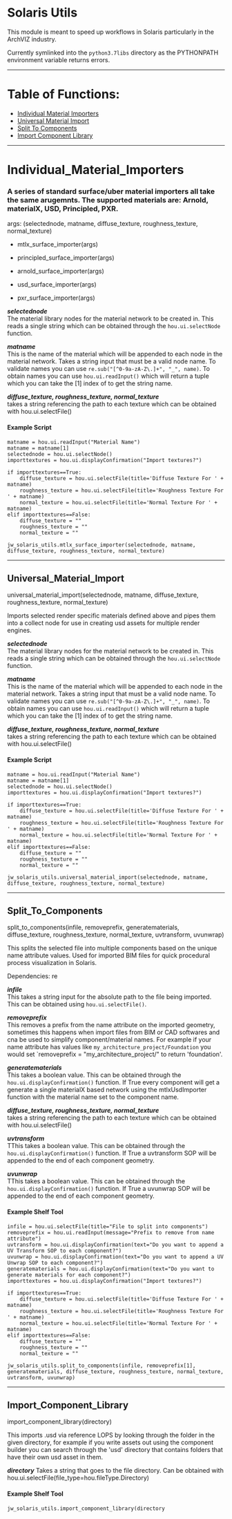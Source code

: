 # Solaris Utils

This module is meant to speed up workflows in Solaris particularly in the ArchVIZ industry.

Currently symlinked into the `python3.7libs` directory as the PYTHONPATH environment variable returns errors.

---

# Table of Functions:
- [Individual Material Importers](#Individual_Material_Importers)
- [Universal Material Import](#Universal_Material_Import)
- [Split To Components](#split_To_Components)
- [Import Component Library](#Import_Component_Library)

---

# Individual_Material_Importers

### A series of standard surface/uber material importers all take the same arugemnts. The supported materials are: Arnold, materialX, USD, Principled, PXR.

args: (selectednode, matname,  diffuse_texture, roughness_texture, normal_texture)

- mtlx_surface_importer(args)

- principled_surface_importer(args)

- arnold_surface_importer(args)

- usd_surface_importer(args)

- pxr_surface_importer(args)

***selectednode***         
The material library nodes for the material network to be created in. This reads a single string which can be obtained through the `hou.ui.selectNode` function.

***matname***   
This is the name of the material which will be appended to each node in the material network. Takes a string input that must be a valid node name. To validate names you can use `re.sub("[^0-9a-zA-Z\.]+", "_", name)`. To obtain names you can use `hou.ui.readInput()` which will return a tuple which you can take the [1] index of to get the string name. 

***diffuse_texture, roughness_texture, normal_texture***    
takes a string referencing the path to each texture which can be obtained with hou.ui.selectFile() 

#### Example Script
```
matname = hou.ui.readInput("Material Name")
matname = matname[1]
selectednode = hou.ui.selectNode()
importtextures = hou.ui.displayConfirmation("Import textures?")

if importtextures==True:
    diffuse_texture = hou.ui.selectFile(title='Diffuse Texture For ' + matname)
    roughness_texture = hou.ui.selectFile(title='Roughness Texture For ' + matname)
    normal_texture = hou.ui.selectFile(title='Normal Texture For ' + matname)
elif importtextures==False:
    diffuse_texture = ""
    roughness_texture = ""
    normal_texture = ""
    
jw_solaris_utils.mtlx_surface_importer(selectednode, matname, diffuse_texture, roughness_texture, normal_texture)
```
---

## Universal_Material_Import

universal_material_import(selectednode, matname, diffuse_texture, roughness_texture, normal_texture)

Imports selected render specific materials defined above and pipes them into a collect node for use in creating usd assets for multiple render engines. 

***selectednode***         
The material library nodes for the material network to be created in. This reads a single string which can be obtained through the `hou.ui.selectNode` function.

***matname***   
This is the name of the material which will be appended to each node in the material network. Takes a string input that must be a valid node name. To validate names you can use `re.sub("[^0-9a-zA-Z\.]+", "_", name)`. To obtain names you can use `hou.ui.readInput()` which will return a tuple which you can take the [1] index of to get the string name. 

***diffuse_texture, roughness_texture, normal_texture***    
takes a string referencing the path to each texture which can be obtained with hou.ui.selectFile() 

#### Example Script
```
matname = hou.ui.readInput("Material Name")
matname = matname[1]
selectednode = hou.ui.selectNode()
importtextures = hou.ui.displayConfirmation("Import textures?")

if importtextures==True:
    diffuse_texture = hou.ui.selectFile(title='Diffuse Texture For ' + matname)
    roughness_texture = hou.ui.selectFile(title='Roughness Texture For ' + matname)
    normal_texture = hou.ui.selectFile(title='Normal Texture For ' + matname)
elif importtextures==False:
    diffuse_texture = ""
    roughness_texture = ""
    normal_texture = ""

jw_solaris_utils.universal_material_import(selectednode, matname, diffuse_texture, roughness_texture, normal_texture)
```
---
## Split_To_Components

split_to_components(infile, removeprefix, generatematerials, diffuse_texture, roughness_texture, normal_texture, uvtransform, uvunwrap)

This splits the selected file into multiple components based on the unique name attribute values. Used for imported BIM files for quick procedural process visualization in Solaris. 

Dependencies: re

***infile***             
This takes a string input for the absolute path to the file being imported. This can be obtained using `hou.ui.selectFile()`.

***removeprefix***            
This removes a prefix from the name attribute on the imported geometry, sometimes this happens when import files from BIM or CAD softwares and cna be used to simplify component/material names. For example if your name attribute has values like `my_architecture_project/Foundation` you would set `removeprefix = "my_architecture_project/" to return 'foundation'.

***generatematerials***                     
This takes a boolean value. This can be obtained through the `hou.ui.displayConfirmation()` function. If True every component will get a generate a single materialX based network using the mtlxUsdImporter function with the material name set to the component name. 

***diffuse_texture, roughness_texture, normal_texture***    
takes a string referencing the path to each texture which can be obtained with hou.ui.selectFile() 

***uvtransform***           
TThis takes a boolean value. This can be obtained through the `hou.ui.displayConfirmation()` function. If True a uvtransform SOP will be appended to the end of each component geometry.

***uvunwrap***            
TThis takes a boolean value. This can be obtained through the `hou.ui.displayConfirmation()` function. If True a uvunwrap SOP will be appended to the end of each component geometry.

#### Example Shelf Tool
```
infile = hou.ui.selectFile(title="File to split into components")
removeprefix = hou.ui.readInput(message="Prefix to remove from name attribute")
uvtransform = hou.ui.displayConfirmation(text="Do you want to append a UV Transform SOP to each component?")
uvunwrap = hou.ui.displayConfirmation(text="Do you want to append a UV Unwrap SOP to each component?")
generatematerials = hou.ui.displayConfirmation(text="Do you want to generate materials for each component?")
importtextures = hou.ui.displayConfirmation("Import textures?")

if importtextures==True:
    diffuse_texture = hou.ui.selectFile(title='Diffuse Texture For ' + matname)
    roughness_texture = hou.ui.selectFile(title='Roughness Texture For ' + matname)
    normal_texture = hou.ui.selectFile(title='Normal Texture For ' + matname)
elif importtextures==False:
    diffuse_texture = ""
    roughness_texture = ""
    normal_texture = ""

jw_solaris_utils.split_to_components(infile, removeprefix[1], generatematerials, diffuse_texture, roughness_texture, normal_texture, uvtransform, uvunwrap)
```
---

## Import_Component_Library

import_component_library(directory)

This imports .usd via reference LOPS by looking through the folder in the given directory, for example if you write assets out using the component builder you can search through the 'usd' directory that contains folders that have their own usd asset in them. 

***directory***
Takes a string that goes to the file directory. Can be obtained with hou.ui.selectFile(file_type=hou.fileType.Directory)

#### Example Shelf Tool
```
jw_solaris_utils.import_component_library(directory
```
